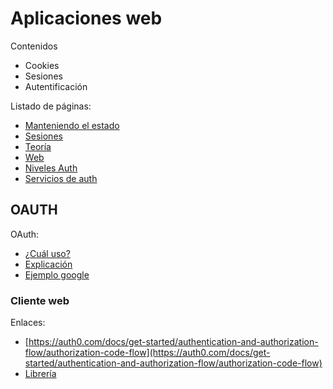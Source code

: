# Aplicaciones web

Contenidos

- Cookies
- Sesiones
- Autentificación

Listado de páginas:

- [Manteniendo el estado](01_ManteniendoElEstado.md)
- [Sesiones](03_Sesiones.php)
- [Teoría](04_Teor%C3%ADa.php)
- [Web](05_Autentificaci%C3%B3n_web.txt)
- [Niveles Auth](06_autentificaci%C3%B3n_distintos_niveles.php)
- [Servicios de auth](07_ServiciosAutentificaci%C3%B3n.php)

## OAUTH

OAuth:

- [¿Cuál uso?](https://auth0.com/docs/get-started/authentication-and-authorization-flow/which-oauth-2-0-flow-should-i-use)
- [Explicación](https://programacionymas.com/blog/protocolo-oauth-2)
- [Ejemplo google](https://usefulangle.com/post/9/google-login-api-with-php-curl)


### Cliente web

Enlaces:

- [https://auth0.com/docs/get-started/authentication-and-authorization-flow/authorization-code-flow](https://auth0.com/docs/get-started/authentication-and-authorization-flow/authorization-code-flow)
- [Librería](https://github.com/thephpleague/oauth2-client)